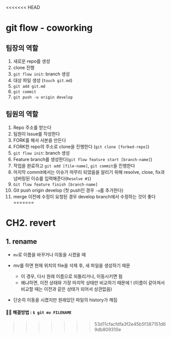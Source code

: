 <<<<<<< HEAD
# git flow - coworking

## 팀장의 역할
1. 새로운 repo를 생성
2. clone 진행
3. `git flow init`: branch 생성
4. 대상 파일 생성 (`touch git.md`)
5. `git add git.md`
6. `git commit`
7. `git push -u origin develop`

## 팀원의 역할
1. Repo 주소를 받는다
2. 팀원이 Issue를 작성한다
3. FORK를 해서 사본을 만든다
4. FORK한 repo의 주소로 clone을 진행한다 (`git clone [forked-repo]`) 
5. `git flow init`: branch 생성
6. Feature branch를 생성한다(`git flow feature start [branch-name]`)
7. 작업을 완료하고 `git add [file-name]`, `git commit`을 진행한다
8. 마지막 commit에서는 이슈가 마무리 되었음을 알리기 위해 resolve, close, fix과 넘버링된 이슈를 입력해준다(`Resolve #1`)
9. `Git flow feature finish [branch-name]`
10. Git push origin develop (첫 push인 경우 `-u`를 추가한다)
11. merge 이전에 수정이 요청된 경우 develop branch에서 수정하는 것이 좋다
=======
# CH2. revert
## 1. rename
- `mv`로 이름을 바꾸거나 이동을 시켰을 때

- mv를 하면 현재 위치의 file을 삭제 후, 새 파일을 생성하기 때문
	- 이 경우, 다시 원래 이름으로  되돌리거나, 이동시키면 됨
	- 왜냐하면, 이전 상태와 가장 마지막 상태만 비교하기 때문에 ! (이름이 같아져서 비교할 때는 이전과 같은 상태가 되어서 상관없음)

- 단순히 이동을 시켰지만  원래있던 파일의 history가 깨짐

#### 🙆‍♀️ 해결방법 : `$ git mv FILENAME`
>>>>>>> 53d11cfacfdfa3f2e45b5f387151d69db809310e
